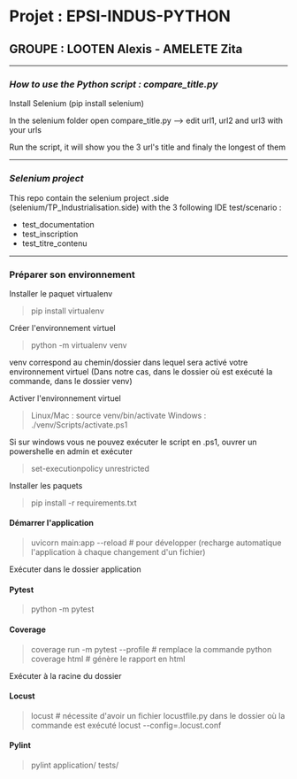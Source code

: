 # Projet : EPSI-INDUS-PYTHON

## GROUPE : LOOTEN Alexis - AMELETE Zita

----------------------------------------------------------

### *How to use the Python script : compare_title.py*

Install Selenium (pip install selenium)

In the selenium folder open compare_title.py --> edit url1, url2 and url3 with your urls

Run the script, it will show you the 3 url's title and finaly the longest of them

----------------------------------------------------------

### *Selenium project*

This repo contain the selenium project .side (selenium/TP_Industrialisation.side) with the 3 following IDE test/scenario :

- test_documentation
- test_inscription
- test_titre_contenu

----------------------------------------------------------

### Préparer son environnement

Installer le paquet virtualenv

> pip install virtualenv

Créer l'environnement virtuel

> python -m virtualenv venv

venv correspond au chemin/dossier dans lequel sera activé votre environnement virtuel
(Dans notre cas, dans le dossier où est exécuté la commande, dans le dossier venv)

Activer l'environnement virtuel

> Linux/Mac : source venv/bin/activate
> Windows : ./venv/Scripts/activate.ps1

Si sur windows vous ne pouvez exécuter le script en .ps1, ouvrer un powershelle en admin et exécuter
> set-executionpolicy unrestricted

Installer les paquets

> pip install -r requirements.txt

#### Démarrer l'application

> uvicorn main:app
> --reload # pour développer (recharge automatique l'application à chaque changement d'un fichier)

Exécuter dans le dossier application

#### Pytest

> python -m pytest

#### Coverage

> coverage run -m pytest --profile # remplace la commande python
> coverage html # génère le rapport en html

Exécuter à la racine du dossier

#### Locust

> locust # nécessite d'avoir un fichier locustfile.py dans le dossier où la commande est exécuté
> locust --config=.locust.conf

#### Pylint

> pylint application/ tests/